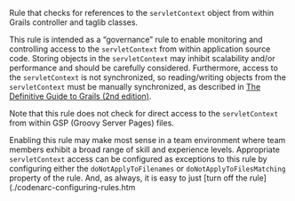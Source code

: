 Rule that checks for references to the `servletContext` object from
within Grails controller and taglib classes.

This rule is intended as a “governance” rule to enable monitoring and
controlling access to the `servletContext` from within application
source code. Storing objects in the `servletContext` may inhibit
scalability and/or performance and should be carefully considered.
Furthermore, access to the `servletContext` is not synchronized, so
reading/writing objects from the `servletContext` must be manually
synchronized, as described in [The Definitive Guide to Grails (2nd
edition)](http://www.amazon.com/Definitive-Grails-Second-Experts-Development/dp/1590599950).

Note that this rule does not check for direct access to the
`servletContext` from within GSP (Groovy Server Pages) files.

Enabling this rule may make most sense in a team environment where team
members exhibit a broad range of skill and experience levels.
Appropriate `servletContext` access can be configured as exceptions to
this rule by configuring either the `doNotApplyToFilenames` or
`doNotApplyToFilesMatching` property of the rule. And, as always, it is
easy to just \[turn off the rule\](./codenarc-configuring-rules.htm
